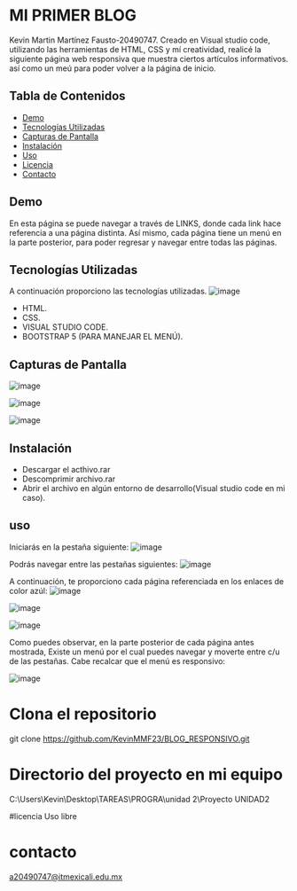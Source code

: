 # MI PRIMER BLOG
Kevin Martin Martínez Fausto-20490747.
Creado en Visual studio code, utilizando las herramientas de
HTML, CSS y mí creatividad, realicé la siguiente página web
responsiva que muestra ciertos artículos informativos.
así como un meú para poder volver a la página de inicio.
## Tabla de Contenidos

- [Demo](#demo)
- [Tecnologías Utilizadas](#tecnologías-utilizadas)
- [Capturas de Pantalla](#capturas-de-pantalla)
- [Instalación](#instalación)
- [Uso](#uso)
- [Licencia](#licencia)
- [Contacto](#contacto)

## Demo

En esta página se puede navegar a través de LINKS, donde 
cada link hace referencia a una página distinta.
Así mismo, cada página tiene un menú en la parte posterior,
para poder regresar y navegar entre todas las páginas.

## Tecnologías Utilizadas

A continuación proporciono las tecnologías utilizadas.
![image](https://github.com/KevinMMF23/BLOG_RESPONSIVO/assets/105268123/c5320393-f5f7-430c-a028-d2679c4f157f)

- HTML.  
- CSS.
- VISUAL STUDIO CODE.
- BOOTSTRAP 5 (PARA MANEJAR EL MENÚ).

## Capturas de Pantalla

![image](https://github.com/KevinMMF23/BLOG_RESPONSIVO/assets/105268123/e0060cd2-f571-4a4b-be09-6677f7a38a76)

![image](https://github.com/KevinMMF23/BLOG_RESPONSIVO/assets/105268123/a83243de-429f-4a1e-bde9-b740555d5b26)

![image](https://github.com/KevinMMF23/BLOG_RESPONSIVO/assets/105268123/6f6eea4a-cc94-450f-885a-cb56ddf9badc)

## Instalación

- Descargar el acthivo.rar
- Descomprimir archivo.rar
- Abrir el archivo en algún entorno de desarrollo(Visual studio code en mi caso).
## uso
Iniciarás en la pestaña siguiente:
![image](https://github.com/KevinMMF23/BLOG_RESPONSIVO/assets/105268123/338b1c64-970e-4921-ba4a-bbab94118477)

Podrás navegar entre las pestañas siguientes:
![image](https://github.com/KevinMMF23/BLOG_RESPONSIVO/assets/105268123/3a7ed1a8-aae1-40b1-bac5-545e03e2cafc)

A continuación, te proporciono cada página referenciada en los enlaces de color azúl:
![image](https://github.com/KevinMMF23/BLOG_RESPONSIVO/assets/105268123/f8f4111c-ac2d-4629-802f-87739545c6c6)

![image](https://github.com/KevinMMF23/BLOG_RESPONSIVO/assets/105268123/a81f76fb-dd7e-4046-bdbc-9779d23190e6)

![image](https://github.com/KevinMMF23/BLOG_RESPONSIVO/assets/105268123/bbb3d732-e027-4044-b2d5-120e3e5d35c9)


Como puedes observar, en la parte posterior de cada página antes mostrada,
Existe un menú por el cual puedes navegar y moverte entre c/u de las pestañas.
Cabe recalcar que el menú es responsivo:


![image](https://github.com/KevinMMF23/BLOG_RESPONSIVO/assets/105268123/d51c8329-a9d4-4e84-b154-aa26ba32156d)

# Clona el repositorio
git clone https://github.com/KevinMMF23/BLOG_RESPONSIVO.git

# Directorio del proyecto en mi equipo
C:\Users\Kevin\Desktop\TAREAS\PROGRA\unidad 2\Proyecto UNIDAD2

#licencia
Uso libre

# contacto
a20490747@itmexicali.edu.mx
